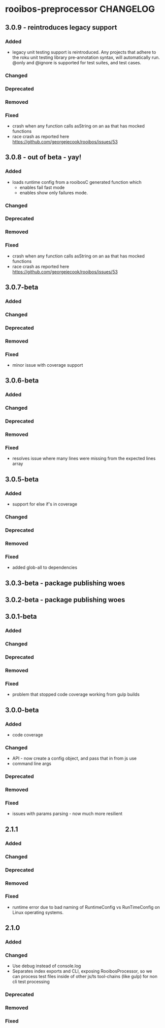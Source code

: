 # rooibos-preprocessor CHANGELOG

## 3.0.9 - reintroduces legacy support

### Added

  - legacy unit testing support is reintroduced. Any projects that adhere to the roku unit testing library pre-annotation syntax, will automatically run.
    @only and @ignore is supported for test suites, and test cases.

### Changed

### Deprecated

### Removed

### Fixed

  - crash when any function calls asString on an aa that has mocked functions
  - race crash as reported here https://github.com/georgejecook/rooibos/issues/53


## 3.0.8 - out of beta - yay!

### Added

  - loads runtime config from a rooibosC generated function which
    - enables fail fast mode
    - enables show only failures mode.

### Changed

### Deprecated

### Removed

### Fixed

  - crash when any function calls asString on an aa that has mocked functions
  - race crash as reported here https://github.com/georgejecook/rooibos/issues/53

## 3.0.7-beta

### Added

### Changed

### Deprecated

### Removed

### Fixed

 - minor issue with coverage support
 
## 3.0.6-beta

### Added

### Changed

### Deprecated

### Removed

### Fixed

 - resolves issue where many lines were missing from the expected lines array

## 3.0.5-beta

### Added
  - support for else if's in coverage

### Changed

### Deprecated

### Removed

### Fixed

 - added glob-all to dependencies

## 3.0.3-beta - package publishing woes

## 3.0.2-beta - package publishing woes

## 3.0.1-beta

### Added

### Changed


### Deprecated

### Removed

### Fixed

 - problem that stopped code coverage working from gulp builds


## 3.0.0-beta

### Added

 - code coverage

### Changed

 - API - now create a config object, and pass that in from js use
 - command line args

### Deprecated

### Removed

### Fixed

 - issues with params parsing - now much more resilient

## 2.1.1

### Added

### Changed

### Deprecated

### Removed

### Fixed

 - runtime error due to bad naming of RuntimeConfig vs RunTimeConfig on Linux operating systems.

## 2.1.0

### Added

### Changed

 - Use debug instead of console.log
 - Separates index exports and CLI, exposing RooibosProcessor, so we can process test files inside of other js/ts tool-chains (like gulp) for non cli test processing

### Deprecated

### Removed

### Fixed

